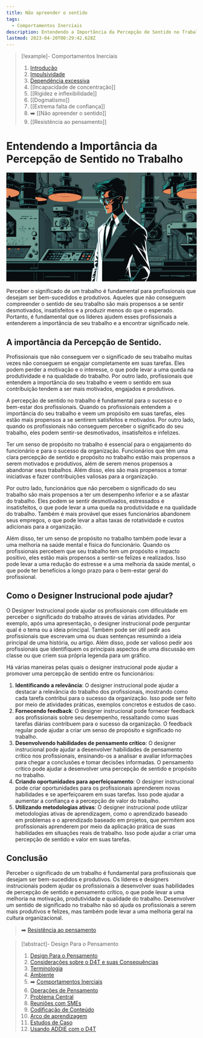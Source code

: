 ```yaml
---
title: Não apreender o sentido
tags:
  - Comportamentos Inerciais
description: Entendendo a Importância da Percepção de Sentido no Trabalho no Design Instrucional
lastmod: 2023-04-20T00:29:42.628Z
---
```


>[!example]- Comportamentos Inerciais
>
>1. [Introdução](Comportamentos%20Inerciais.md)
>2. [Impulsividade](Impulsividade.md)
>3. [Dependência excessiva](Dependência%20excessiva.md)
>4. [[Incapacidade de concentração]]
>5. [[Rigidez e inflexibilidade]]
>6. [[Dogmatismo]]
>7. [[Extrema falta de confiança]]
>8. ➡️ [[Não apreender o sentido]]
>9. [[Resistência ao pensamento]]

# Entendendo a Importância da Percepção de Sentido no Trabalho

![](../../_uploads/d4t-assets/images/inertial-behaviors-meaning.jpg)

Perceber o significado de um trabalho é fundamental para profissionais que desejam ser bem-sucedidos e produtivos. Aqueles que não conseguem compreender o sentido de seu trabalho são mais propensos a se sentir desmotivados, insatisfeitos e a produzir menos do que o esperado. Portanto, é fundamental que os líderes ajudem esses profissionais a entenderem a importância de seu trabalho e a encontrar significado nele.

## A importância da Percepção de Sentido.

Profissionais que não conseguem ver o significado de seu trabalho muitas vezes não conseguem se engajar completamente em suas tarefas. Eles podem perder a motivação e o interesse, o que pode levar a uma queda na produtividade e na qualidade do trabalho. Por outro lado, profissionais que entendem a importância do seu trabalho e veem o sentido em sua contribuição tendem a ser mais motivados, engajados e produtivos.

A percepção de sentido no trabalho é fundamental para o sucesso e o bem-estar dos profissionais. Quando os profissionais entendem a importância do seu trabalho e veem um propósito em suas tarefas, eles estão mais propensos a se sentirem satisfeitos e motivados. Por outro lado, quando os profissionais não conseguem perceber o significado do seu trabalho, eles podem sentir-se desmotivados, insatisfeitos e infelizes.

Ter um senso de propósito no trabalho é essencial para o engajamento do funcionário e para o sucesso da organização. Funcionários que têm uma clara percepção de sentido e propósito no trabalho estão mais propensos a serem motivados e produtivos, além de serem menos propensos a abandonar seus trabalhos. Além disso, eles são mais propensos a tomar iniciativas e fazer contribuições valiosas para a organização.

Por outro lado, funcionários que não percebem o significado do seu trabalho são mais propensos a ter um desempenho inferior e a se afastar do trabalho. Eles podem se sentir desmotivados, estressados e insatisfeitos, o que pode levar a uma queda na produtividade e na qualidade do trabalho. Também é mais provável que esses funcionários abandonem seus empregos, o que pode levar a altas taxas de rotatividade e custos adicionais para a organização.

Além disso, ter um senso de propósito no trabalho também pode levar a uma melhoria na saúde mental e física do funcionário. Quando os profissionais percebem que seu trabalho tem um propósito e impacto positivo, eles estão mais propensos a sentir-se felizes e realizados. Isso pode levar a uma redução do estresse e a uma melhoria da saúde mental, o que pode ter benefícios a longo prazo para o bem-estar geral do profissional.

## Como o Designer Instrucional pode ajudar?

O Designer Instrucional pode ajudar os profissionais com dificuldade em perceber o significado do trabalho através de várias atividades. Por exemplo, após uma apresentação, o designer instrucional pode perguntar qual é o tema ou a ideia principal. Também pode ser útil pedir aos profissionais que escrevam uma ou duas sentenças resumindo a ideia principal de uma história, ou artigo. Além disso, pode ser valioso pedir aos profissionais que identifiquem os principais aspectos de uma discussão em classe ou que criem sua própria legenda para um gráfico.

Há várias maneiras pelas quais o designer instrucional pode ajudar a promover uma percepção de sentido entre os funcionários:

1. **Identificando a relevância**: O designer instrucional pode ajudar a destacar a relevância do trabalho dos profissionais, mostrando como cada tarefa contribui para o sucesso da organização. Isso pode ser feito por meio de atividades práticas, exemplos concretos e estudos de caso.    
2. **Fornecendo feedback**: O designer instrucional pode fornecer feedback aos profissionais sobre seu desempenho, ressaltando como suas tarefas diárias contribuem para o sucesso da organização. O feedback regular pode ajudar a criar um senso de propósito e significado no trabalho.    
3. **Desenvolvendo habilidades de pensamento crítico**: O designer instrucional pode ajudar a desenvolver habilidades de pensamento crítico nos profissionais, ensinando-os a analisar e avaliar informações para chegar a conclusões e tomar decisões informadas. O pensamento crítico pode ajudar a desenvolver uma percepção de sentido e propósito no trabalho.    
4. **Criando oportunidades para aperfeiçoamento**: O designer instrucional pode criar oportunidades para os profissionais aprenderem novas habilidades e se aperfeiçoarem em suas tarefas. Isso pode ajudar a aumentar a confiança e a percepção de valor do trabalho.    
5. **Utilizando metodologias ativas**: O designer instrucional pode utilizar metodologias ativas de aprendizagem, como o aprendizado baseado em problemas e o aprendizado baseado em projetos, que permitem aos profissionais aprenderem por meio da aplicação prática de suas habilidades em situações reais de trabalho. Isso pode ajudar a criar uma percepção de sentido e valor em suas tarefas.

## Conclusão

Perceber o significado de um trabalho é fundamental para profissionais que desejam ser bem-sucedidos e produtivos. Os líderes e designers instrucionais podem ajudar os profissionais a desenvolver suas habilidades de percepção de sentido e pensamento crítico, o que pode levar a uma melhoria na motivação, produtividade e qualidade do trabalho. Desenvolver um sentido de significado no trabalho não só ajuda os profissionais a serem mais produtivos e felizes, mas também pode levar a uma melhoria geral na cultura organizacional.

> ➡️ [Resistência ao pensamento](Resistência%20ao%20pensamento.md)

>[!abstract]- Design Para o Pensamento
>
>1. [Design Para o Pensamento](../Design%20Para%20o%20Pensamento.md)
>2. [Considerações sobre o D4T e suas Consequências](../Considerações%20sobre%20o%20D4T%20e%20suas%20Consequências.md)
>3. [Terminologia](../Terminologia.md)
>4. [Ambiente](../Dia%20a%20dia%20do%20Designer%20Instrucional/Ambiente.md)
>5. ➡️ [Comportamentos Inerciais](Comportamentos%20Inerciais.md)
>6. [Operações de Pensamento](../../../Operações%20de%20Pensamento/Operações%20de%20Pensamento.md)
>5. [Problema Central](../Dia%20a%20dia%20do%20Designer%20Instrucional/Problema%20Central.md)
>6. [Reuniões com SMEs](../Dia%20a%20dia%20do%20Designer%20Instrucional/Reuniões%20com%20SMEs.md)
>7. [Codificação de Conteúdo](../Dia%20a%20dia%20do%20Designer%20Instrucional/Codificação%20de%20Conteúdo.md)
>8. [Arco de aprendizagem](../Dia%20a%20dia%20do%20Designer%20Instrucional/Arco%20de%20aprendizagem.md)
>9. [Estudos de Caso](../../../Estudos%20de%20caso/Estudos%20de%20Caso.md)
>10. [Usando ADDIE com o D4T](../Dia%20a%20dia%20do%20Designer%20Instrucional/Usando%20ADDIE%20com%20o%20D4T.md)